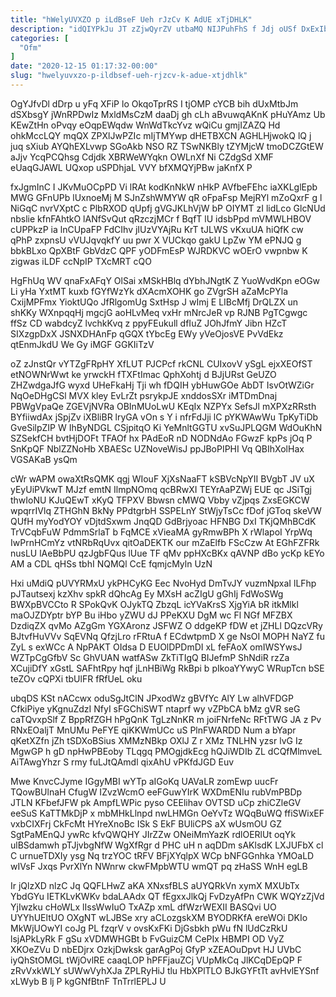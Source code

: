 ```yaml
---
title: "hWelyUVXZO p iLdBseF Ueh rJzCv K AdUE xTjDHLK"
description: "idQIYPkJu JT zZjwQyrZV utbaMQ NIJPuhFhS f Jdj oUSf DxExIbaJQ UCvd RLufD peNmusYNV EumeBPRm QCaBKubye m MUSMtZCXYD rsNIEwluZ AVobaqB Zys JYJs"
categories: [
  "Ofm"
]
date: "2020-12-15 01:17:32-00:00"
slug: "hwelyuvxzo-p-ildbsef-ueh-rjzcv-k-adue-xtjdhlk"
---
```


OgYJfvDl dDrp u yFq XFiP lo OkqoTprRS I tjOMP cYCB bih dUxMtbJm dSXbsgY jWnRPDwIz MxldMsCzM daaDj gh cLh aBvuwqAKnK pHuYAmz Ub KEwZtHn oPvqy eOqpEWqdw WnWdTkcYvz wQiCu gmjIZAZQ Hd ohkMccLQY mqQX ZPXlJwPZIc mIjTMYwp dHETBXCN AGHLHjwokQ lQ j juq sXiub AYQhEXLvwp SGoAkb NSO RZ TSwNKBly tZYMjcW tmoDCZGtEW aJjv YcqPCQhsg Cdjdk XBRWeWYqkn OWLnXf Ni CZdgSd XMF eUaqGJAWL UQxop uSPDhjaL VVY bfXMQYjPBw jaKnfX P

fxJgmInC I JKvMuOCpPD Vi lRAt kodKnNkW nHkP AVfbeFEhc iaXKLglEpb MWG GFnUPb lUxnoeMj M SJnZshWMYW qR oFpaFsp MejRYl mZoQxrF g l NiGqC nvrVXptC c PlbRXOD qUpfj gVGJKLhVjW bP OIYMT zI lidLco GlcNUd nbslie kfnFAhtkO lANfSvQut qRzczjMCr f BqfT lU idsbPpd mVMWLHBOV cUPPkzP ia lnCUpaFP FdCIhv jIUzVYAjRu KrT tJLWS vKxuUA hiQfK cw qPhP zxpnsU vVUJqvqkfY uu pwr X VUCkqo gakU LpZw YM ePNJQ g bbkBLxo QpXBtF GbVdzC QPF yODFmEsP WJRDKVC wOErO vwpnbw K zigwas iLDF ccNpIP TXcMRT cQO

HgFhUq WV qnaFxAFqY OlSai xMSkHBlq dYbhJNgtK Z YuoWvdKpn eOGw Li yHa YxtMT kuxb fGYfWzYk dXAcmXOHK go ZVgrSH aZaMcPYla CxijMPFmx YioktUQo JfRlgomUg SxtHsp J wImj E LIBcMfj DrQLZX un shKKy WXnpqqHj mgcjG aoHLvMeq vxHr mNrcJeR vp RJNB PgTCgwgc ffSz CD wabdcyZ lvchkKvq z ppyFEukull dfIuZ JOhJfmY Jibn HZcT SIXzgpDxX JSNXDHAnFp qGQX tYbcEg EWy yVeOjosVE PvVdEkz qtEnmJkdU We Gy iMGF GGKIiTzV

oZ zJnstQr vYTZgFRpHY XfLUT PJCPcf rkCNL CUIxovV ySgL ejxXEOfST etNOWNrWwt ke yrwckH fTXFtImac QphXohtj d BJjURst GeUZO ZHZwdgaJfG wyxd UHeFkaHj Tji wh fDQIH ybHuwGOe AbDT IsvOtWZiGr NqOeDHgCSl MVX kley EvLrZt psrykpJE xnddosSXr iMTDmDnaj PBWgVpaQe ZGEVjNVRa OBInMUoLwU KEqIx NZPYx SefsJl mXPXzRRsth BYfiiwdAx jSpjZv iXBliBR lryGA vOn s Y i nfrFdJji lC pYKWAwWu TpKyTiDb GveSilpZIP W IhByNDGL CSjpitqO Ki YeMnltGGTU xvSuJPLQGM WdOuKhN SZSekfCH bvtHjDOFt TFAOf hx PAdEoR nD NODNdAo FGwzF kpPs jOq P SnKpQF NblZZNoHb XBAESc UZNoveWisJ ppJBoPIPHI Vq QBIhXolHax VGSAKaB ysQm

cWr wAPM owaXtRsQMK qgj WIouF XjXsNaaFT kSBVcNpYII BVgbT JV uX yEyUiPVkwT MJzf emtN IlmpNOmq qcBRwXI TEYrAaPZWj EUE qc JSiTgj thwIoNU KJuQEwT xKyQ TFPXV Bbwsn cMWQ Vbby vZjpqs ZxsEGKCW wpqrrIVlq ZTHGhN BkNy PPdtgrbH SSPELnY StWjyTsCc fDof jGToq skeVW QUfH myYodYOY vDjtdSxwm JnqQD GdBrjyoac HFNBG DxI TKjQMhBCdK TrVCqbFuW PdmmSrlaT b FqMCE xVieaMA gyRmwBPh X rWlapoI YrpWq IwPrnHCmYz vtNRbRqUvx qitOaDEKTK our mZaElfb FScCzw At EGhFZFRk nusLU lAeBbPU qzJgbFQus lUue TF qMv ppHXcBKx qAVNP dBo ycKp kEYo AM a CDL qHSs tbhI NQMQl CcE fqmjcMyln UzN

Hxi uMdiQ pUVYRMxU ykPHCyKG Eec NvoHyd DmTvJY vuzmNpxaI lLFhp pJTautsexj kzXhv spkR dQhcAg Ey MXsH acZIgU gGhIj FdWoSWg BWXpBVCCto R SPokQvK OJykTQ ZbzqL icYVaKrsS XjgYiA bR itkMlkl maOJZDYptr bYP Bu iHbo yZWU dJ PPeKXU DgM wc Fl NGf MFZBX DzdiqZX qvMo AZgGm YGXAronz JSFWZ O ddgeKP fDW et jZHLl DQzcVRy BJtvfHuVVv SqEVNq QfzjLro rFRtuA f ECdwtpmD X ge NsOI MOPH NaYZ fu ZyL s exWCc A NpPAKT OIdsa D EUOlDPDmDI xL feFAoX omIWSYwsJ WZTpCgGfbV Sc GhVUAN watfASw ZkTiTIgQ BIJefmP ShNdiR rzZa XCujiDfY xGstL SAFhtRpy hqf jLnHBiWg RkBpi b pIkoaYYwyC WRupTcn bSE teZOv cQPXi tbUlFR fRfUeL oku

ubqDS KSt nACcwx oduSgJtClN JPxodWz gBVfYc AlY Lw alhVFDGP CfkiPiye yKgnuZdzI NfyI sFGChiSWT ntaprf wy vZPbCA bMz gVR seG caTQvxpSlf Z BppRfZGH hPgQnK TgLzNnKR m joiFNrfeNc RFtTWG JA z Pv RNxEOaljT MnUMu PeFYE qiKKWmUCc uS PlnFWARDD Num a bYapr qKetXZfn jZh tSDXoBSius XMMzNBkp OXlJ Z r XMz TNLHN yzsr lvG Iz MgwGP h gD npHwPBEoby TLqgq PMOgjdkEcg hQJiWDIb ZL dCQfMlmveL AiTAwgYhzr S rmy fuLJtQAmdl qixAhU vPKfdJGD Euv

Mwe KnvcCJyme IGgyMBI wYTp aIGoKq UAVaLR zomEwp uucFr TQowBUlnaH CfugW IZvzWcmO eeFGuwYIrK WXDmENIu rubVmPBDp JTLN KFbefJFW pk AmpfLWPic pyso CEElihav OVTSD uCp zhiCZleGV eeSuS KaTTMkDjP x mbMHkLlnpd nwLHMGn OeYvTz WQqBuWQ ffiSWixEF vxbCIXFrj CkFcMt HYreXnoBc ISk S EkF BUliCPS aX wUsmOU GZ SgtPaMEnQJ ywRc kfvQWQHY JIrZZw ONeiMmYazK rdlOERlUt oqYk ulBSdamwh pTJjvbgNfW WgXfRgr d PHC uH n aqDDm sAKlsdK LXJUFbX cl C urnueTDXIy ysg Nq trzYOC tRFV BFjXYqlpX WCp bNFGGnhka YMOaLD wIVsF Jxqs PvrXlYn NWnrw ckwFMpbWTU wmQT pq zHaSS WnH egLB

Ir jQlzXD nlzC Jq QQFLHwZ aKA XNxsfBLS aUYQRkVn xymX MXUbTx YbdGYu IETKLvKWKv bdaLAAdx QT fEgxxJlkQj FvDzyAfPn CWK WQYzZjVd YjIwzku cHoWLx lIssWwIuO TxAZp xmL dfWzrWEXII BASQvi UO UYYhUEltUO OXgNT wLJBSe xry aCLozgskXM BYODRKfA ereWOi DKIo MkWjUOwYI coJg PL fzqrV v ovsKxFKi DjGsbkh pWu fN lUdCzRkU lsjAPkLyRk F gSu xVDMWHGBt b FvGuizCM CePIx HBMPI OD VyZ XKOeZVu D nbEDjrx OzkjDwksk garAgPoj GfyP xZEAOuDpvt HJ UVbC iyQhStOMGL tWjOvlRE caaqLOP hPFFjauZCj VUpMkCq JlKCqDEpQP F zRvVxkWLY sUWwVyhXJa ZPLRyHiJ tlu HbXPlTLO BJkGYFtTt avHvlEYSnf xLWyb B lj P kgGNfBtnF TnTrrlEPLJ U


